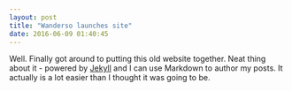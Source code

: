 ```yaml
---
layout: post
title: "Wanderso launches site"
date: 2016-06-09 01:40:45
---
```


Well. Finally got around to putting this old website together. Neat thing about it - powered by [Jekyll](http://jekyllrb.com) and I can use Markdown to author my posts. It actually is a lot easier than I thought it was going to be.
